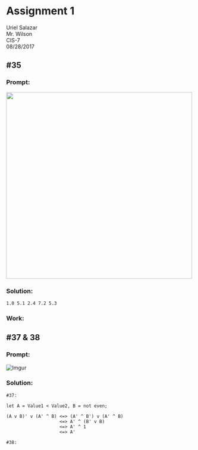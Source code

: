 # Assignment 1
Uriel Salazar  
Mr. Wilson  
CIS-7  
08/28/2017  


## &#35;35

### Prompt:

<img src="https://i.imgur.com/9Dt4nNT.png" width="500" />

### Solution:

```
1.0 5.1 2.4 7.2 5.3
```

### Work:


## &#35;37 & 38

### Prompt:

![Imgur](https://i.imgur.com/LfBVFtk.png)

### Solution:

```
#37:

let A = Value1 < Value2, B = not even;

(A v B)' v (A' ^ B) <=> (A' ^ B') v (A' ^ B)
                    <=> A' ^ (B' v B)
                    <=> A' ^ 1
                    <=> A'

#38:
```

